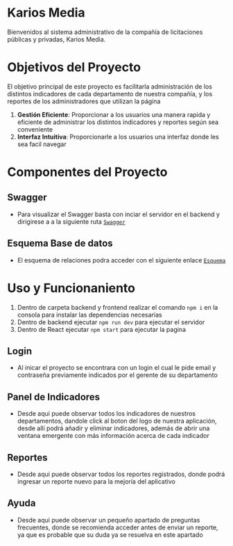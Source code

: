 
# Karios Media

Bienvenidos al sistema administrativo de la compañía de licitaciones públicas y privadas, Karios Media.

# Objetivos del Proyecto

El objetivo principal de este proyecto es facilitarla administración de los distintos indicadores de cada departamento de nuestra compañía,  y los reportes de los administradores que utilizan la página

1. **Gestión Eficiente**: Proporcionar a los usuarios una manera rapida y eficiente de administrar los distintos indicadores y reportes según sea conveniente
2. **Interfaz Intuitiva**: Proporcionarle a los usuarios una interfaz donde les sea facil navegar

# Componentes del Proyecto

## Swagger
- Para visualizar el Swagger basta con inciar el servidor en el backend y dirigirese a a la siguiente ruta [`Swagger`](http://localhost:7234/api-docs/) 

## Esquema Base de datos
- El esquema de relaciones podra acceder con el siguiente enlace [`Esquema`](https://lucid.app/lucidchart/73d3e8c6-ee38-4e37-80b2-29220bf93bee/edit?view_items=mBo5xSu69EYm&invitationId=inv_4b9cbb7a-397f-437e-9aa9-ec1ed0e7296e)

# Uso y Funcionaniento

1. Dentro de carpeta backend y frontend realizar el comando ``npm i`` en la consola para instalar las dependencias necesarias
2. Dentro de backend ejecutar ``npm run dev`` para ejecutar el servidor
3. Dentro de React ejecutar ``npm start`` para ejecutar la pagina

## Login

- Al inicar el proyecto se encontrara con un login el cual le pide email y contraseña previamente indicados por el gerente de su departamento

## Panel de Indicadores
- Desde aqui puede observar todos los indicadores de nuestros departamentos, dandole click al boton del logo de nuestra aplicación, desde allí podrá añadir y eliminar indicadores, además de abrir una ventana emergente con más información acerca de cada indicador

## Reportes
- Desde aqui puede observar todos los reportes registrados, donde podrá ingresar un reporte nuevo para la mejoría del aplicativo

## Ayuda
- Desde aqui puede observar un pequeño apartado de preguntas frecuentes, donde se recomienda acceder antes de enviar un reporte, ya que es probable que su duda ya se resuelva en este apartado